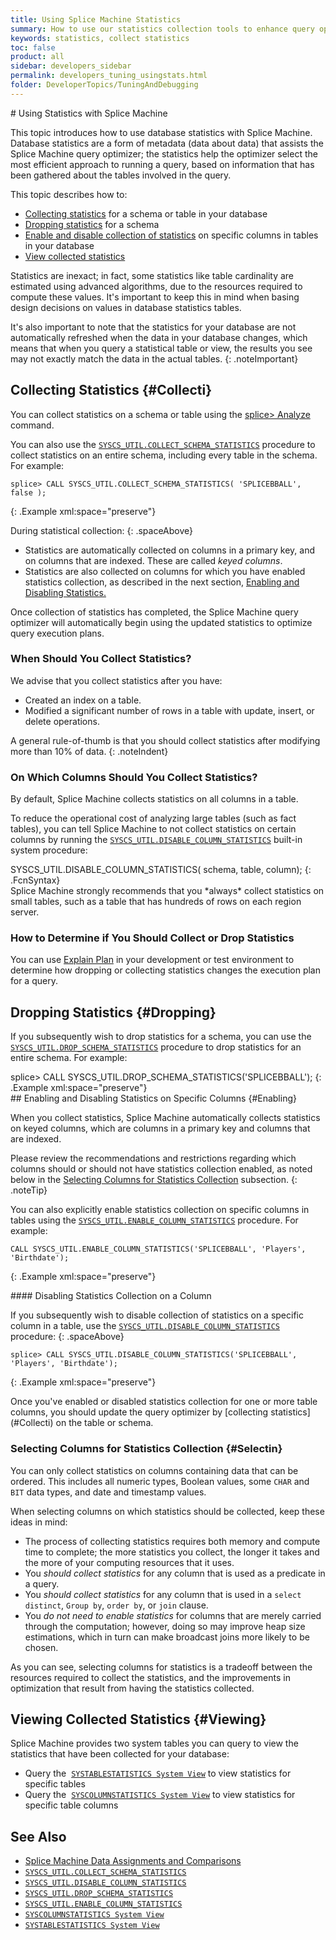 ```yaml
---
title: Using Splice Machine Statistics
summary: How to use our statistics collection tools to enhance query optimization.
keywords: statistics, collect statistics
toc: false
product: all
sidebar: developers_sidebar
permalink: developers_tuning_usingstats.html
folder: DeveloperTopics/TuningAndDebugging
---
```

<section>
<div class="TopicContent" data-swiftype-index="true" markdown="1">
# Using Statistics with Splice Machine

This topic introduces how to use database statistics with Splice
Machine. Database statistics are a form of metadata (data about data)
that assists the Splice Machine query optimizer; the statistics help the
optimizer select the most efficient approach to running a query, based
on information that has been gathered about the tables involved in the
query.

This topic describes how to:

* [Collecting statistics](#Collecti) for a schema or table in your
  database
* [Dropping statistics](#Dropping) for a schema
* [Enable and disable collection of statistics](#Enabling) on specific
  columns in tables in your database
* [View collected statistics](#Viewing)

Statistics are inexact; in fact, some statistics like table cardinality
are estimated using advanced algorithms, due to the resources required
to compute these values. It's important to keep this in mind when basing
design decisions on values in database statistics tables.

It's also important to note that the statistics for your database are
not automatically refreshed when the data in your database changes,
which means that when you query a statistical table or view, the results
you see may not exactly match the data in the actual tables.
{: .noteImportant}

## Collecting Statistics   {#Collecti}

You can collect statistics on a schema or table using the [<span
class="AppFontCustCode">splice&gt; Analyze</span>](cmdlineref_analyze.html)
command.

You can also use the
[`SYSCS_UTIL.COLLECT_SCHEMA_STATISTICS`](sqlref_sysprocs_collectschemastats.html)
procedure to collect statistics on an entire schema, including every
table in the schema. For example:

<div class="preWrapperWide" markdown="1">

    splice> CALL SYSCS_UTIL.COLLECT_SCHEMA_STATISTICS( 'SPLICEBBALL', false );
{: .Example xml:space="preserve"}

</div>
During statistical collection:
{: .spaceAbove}

* Statistics are automatically collected on columns in a primary key,
  and on columns that are indexed. These are called *keyed columns*.
* Statistics are also collected on columns for which you have enabled
  statistics collection, as described in the next section, [Enabling and
  Disabling Statistics.](#Enabling)

Once collection of statistics has completed, the Splice Machine query
optimizer will automatically begin using the updated statistics to
optimize query execution plans.

### When Should You Collect Statistics?

We advise that you collect statistics after you have:

* Created an index on a table.
* Modified a significant number of rows in a table with update, insert,
  or delete operations.

A general rule-of-thumb is that you should collect statistics after
modifying more than 10% of data.
{: .noteIndent}

### On Which Columns Should You Collect Statistics?

By default, Splice Machine collects statistics on all columns in a
table.

To reduce the operational cost of analyzing large tables (such as fact
tables), you can tell Splice Machine to not collect statistics on
certain columns by running the
[`SYSCS_UTIL.DISABLE_COLUMN_STATISTICS`](sqlref_sysprocs_disablecolumnstats.html) built-in
system procedure:

<div class="preWrapperWide" markdown="1">
    SYSCS_UTIL.DISABLE_COLUMN_STATISTICS( schema, table, column);
{: .FcnSyntax}

</div>
Splice Machine strongly recommends that you *always* collect statistics
on small tables, such as a table that has hundreds of rows on each
region server.

### How to Determine if You Should Collect or Drop Statistics

You can use [Explain Plan](developers_tuning_explainplan.html) in your
development or test environment to determine how dropping or collecting
statistics changes the execution plan for a query.

## Dropping Statistics   {#Dropping}

If you subsequently wish to drop statistics for a schema, you can use
the
[`SYSCS_UTIL.DROP_SCHEMA_STATISTICS`](sqlref_sysprocs_dropschemastats.html)
procedure to drop statistics for an entire schema. For example:

<div class="preWrapperWide" markdown="1">
    splice> CALL SYSCS_UTIL.DROP_SCHEMA_STATISTICS('SPLICEBBALL');
{: .Example xml:space="preserve"}

</div>
## Enabling and Disabling Statistics on Specific Columns   {#Enabling}

When you collect statistics, Splice Machine automatically collects
statistics on keyed columns, which are columns in a primary key and
columns that are indexed.

Please review the recommendations and restrictions regarding which
columns should or should not have statistics collection enabled, as
noted below in the [Selecting Columns for Statistics
Collection](#Selectin) subsection.
{: .noteTip}

You can also explicitly enable statistics collection on specific columns
in tables using the
[`SYSCS_UTIL.ENABLE_COLUMN_STATISTICS`](sqlref_sysprocs_enablecolumnstats.html)
procedure. For example:

<div class="preWrapperWide" markdown="1">

    CALL SYSCS_UTIL.ENABLE_COLUMN_STATISTICS('SPLICEBBALL', 'Players', 'Birthdate');
{: .Example xml:space="preserve"}

</div>
#### Disabling Statistics Collection on a Column

If you subsequently wish to disable collection of statistics on a
specific column in a table, use the
[`SYSCS_UTIL.DISABLE_COLUMN_STATISTICS`](sqlref_sysprocs_disablecolumnstats.html)
procedure:
{: .spaceAbove}

<div class="preWrapperWide" markdown="1">

    splice> CALL SYSCS_UTIL.DISABLE_COLUMN_STATISTICS('SPLICEBBALL', 'Players', 'Birthdate');
{: .Example xml:space="preserve"}

</div>
Once you've enabled or disabled statistics collection for one or more
table columns, you should update the query optimizer by [collecting
statistics](#Collecti) on the table or schema.

### Selecting Columns for Statistics Collection   {#Selectin}

You can only collect statistics on columns containing data that can be
ordered. This includes all numeric types, Boolean values, some
`CHAR` and `BIT` data types, and date and timestamp values.

When selecting columns on which statistics should be collected, keep
these ideas in mind:

* The process of collecting statistics requires both memory and compute
  time to complete; the more statistics you collect, the longer it takes
  and the more of your computing resources that it uses.
* You *should collect statistics* for any column that is used as a
  predicate in a query.
* You *should collect statistics* for any column that is used in a
  `select distinct`, `Group by`, `order by`, or `join` clause.
* You *do not need to enable statistics* for columns that are merely
  carried through the computation; however, doing so may improve heap
  size estimations, which in turn can make broadcast joins more likely
  to be chosen.

As you can see, selecting columns for statistics is a tradeoff between
the resources required to collect the statistics, and the improvements
in optimization that result from having the statistics collected.

## Viewing Collected Statistics   {#Viewing}

Splice Machine provides two system tables you can query to view the
statistics that have been collected for your database:

* Query the &nbsp;[`SYSTABLESTATISTICS System
  View`](sqlref_systables_systablestats.html) to view statistics for
  specific tables
* Query the &nbsp;[`SYSCOLUMNSTATISTICS System
  View`](sqlref_systables_syscolumnstats.html) to view statistics for
  specific table columns

## See Also

* [Splice Machine Data Assignments and
  Comparisons](sqlref_datatypes_compatability.html)
* [`SYSCS_UTIL.COLLECT_SCHEMA_STATISTICS`](sqlref_sysprocs_collectschemastats.html)
* [`SYSCS_UTIL.DISABLE_COLUMN_STATISTICS`](sqlref_sysprocs_disablecolumnstats.html)
* [`SYSCS_UTIL.DROP_SCHEMA_STATISTICS`](sqlref_sysprocs_dropschemastats.html)
* [`SYSCS_UTIL.ENABLE_COLUMN_STATISTICS`](sqlref_sysprocs_enablecolumnstats.html)
* [`SYSCOLUMNSTATISTICS System View`](sqlref_systables_syscolumnstats.html)
* [`SYSTABLESTATISTICS System View`](sqlref_systables_systablestats.html)

</div>
</section>
